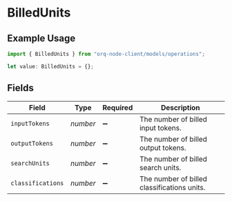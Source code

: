 # BilledUnits

## Example Usage

```typescript
import { BilledUnits } from "orq-node-client/models/operations";

let value: BilledUnits = {};
```

## Fields

| Field                                       | Type                                        | Required                                    | Description                                 |
| ------------------------------------------- | ------------------------------------------- | ------------------------------------------- | ------------------------------------------- |
| `inputTokens`                               | *number*                                    | :heavy_minus_sign:                          | The number of billed input tokens.          |
| `outputTokens`                              | *number*                                    | :heavy_minus_sign:                          | The number of billed output tokens.         |
| `searchUnits`                               | *number*                                    | :heavy_minus_sign:                          | The number of billed search units.          |
| `classifications`                           | *number*                                    | :heavy_minus_sign:                          | The number of billed classifications units. |